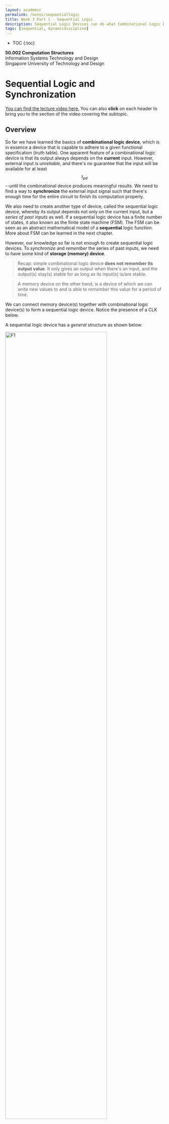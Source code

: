 ```yaml
---
layout: academic
permalink: /notes/sequentiallogic
title: Week 3 Part 1 - Sequential Logic
description: Sequential Logic Devices can do what Combinational Logic Devices can't; to produce output that depends on both past and current input. 
tags: [sequential, dynamicdiscipline]
---
```



* TOC
{:toc}

**50.002 Computation Structures**
<br>
Information Systems Technology and Design
<br>
Singapore University of Technology and Design

# Sequential Logic and Synchronization
[You can find the lecture video here.](https://youtu.be/HlizelEp4Yc) You can also **click** on each header to bring you to the section of the video covering the subtopic. 

## Overview


So far we have learned the basics of **combinational logic device**, which is in essence a device that is capable to adhere to a given functional specification (truth table). One apparent feature of a combinational logic device is that its output always depends on the **current** input.  However, external input is *unreliable*, and there's no guarantee that the input will be available for at least $$t_{pd}$$--until the combinational device produces meaningful results. We need to find a way to **synchronize** the external input signal such that there's enough time for the entire circuit to finish its computation properly. 

We also need to create another type of device, called the sequential logic device, whereby its output depends not only on the current input, but a *series of past inputs* as well.  If a sequential logic device has a finite number of states, it also known as the finite state machine (FSM). The FSM can be seen as an abstract mathematical model of a **sequential** logic function. More about FSM can be learned in the next chapter. 

However, our knowledge so far is not enough to create sequential logic devices. To *synchronize* and *remember* the series of past inputs, we need to have some kind of **storage (memory) device**. 

> Recap: simple combinational logic device **does not remember its output value**. It only gives an output when there's an input, and the output(s) stay(s) stable for as long as its input(s) is/are stable.

> A memory device on the other hand, is a device of which we can *write* new values to and is able to *remember* this value for a period of time.

We can connect memory device(s) together with combinational logic device(s) to form a sequential logic device. Notice the presence of a CLK below. 

A sequential logic device has a *general* structure as shown below:


<img src="https://dl.dropboxusercontent.com/s/7crg33w0e7yg2hn/Q1.png?raw=1"  alt="F1"  width="80%" height = "80%">

  
In the next few sections we will learn how to create this memory device labeled as **Registers** above (or more specifically, it is called *D Flip-Flop*). 

## Storage Device: D-Latch

  
A D Flip-Flop (memory device) is made using another device called a D-latch.  A D-latch can be created using a multiplexer with a **feedback** **loop**,

<img src="https://dl.dropboxusercontent.com/s/612f6bsfepegsbb/Q2.png?raw=1"  alt="Fig2"  width="30%" height = "30%">

>Note: this is **not** the only way to make a D-latch. A simple Google search will present you with some other alternatives.  We just use a multiplexer here to explain the idea easily. 

How it works:
- In practice, G is clock (CLK) signal. It will periodically **switch** between '1's and '0's (valid high voltage and valid low voltage) as shown in the image below:
<img src="https://dl.dropboxusercontent.com/s/1s4wmuj1bsfpmfp/Q3.png?raw=1"  alt="Fig5"  width="70%" height = "70%">

- Q is the output of the latch, and D is the (external) input that's placed at the second input port the latch. 
- Q is fed back as Q', the first input port of the latch. 

- If G is 1, then the input signal on wire D will be "passed" to / reflected at output wire Q, *independent of the signal on wire Q'.* Lets call this the **write mode**. <div class="redborder">The word "pass" through is used from this point onwards in this chapter to easily explain the behavior of the mux, that when G=1, then value at Q always reflects the value at D. However recall from from Week 1 lecture (CMOS) that the signal at Q is actually due to the VDD or GND and D is simply the input at the gate that activates or deactivates the pull-up or pull-down components of the latch.</div> 


-  If G is 0, then output signal on wire Q reflects the signal on wire Q', *independent of input wire D*. Lets call this the **read memory mode**.


How we intend to use the device:

> We supply input voltage (valid low or high) at wire D, and  simultaneously supply valid high voltage at G (or illustrated as Clock port in the figure below). 
>
>Then after some time, we supply valid low voltage at G. Hopefully at Q now we have the value that was supplied at D when G was high *without having to hold D's value(s) as they were*. 
>
>If we put many of these devices in parallel, we can have a fixed N-bit output that is "remembered" by the device without having to always supply these combination of values at the input ports D. We can then use the output of these memory devices as an input to the combinational logic device for at least as long as its $$t_{pd}$$ (to finish computation). *Hopefully, we then don't have to worry about unreliable external input anymore.* 

The figure below illustrates an example of 4-bit input and corresponding 4-bit output. Each of the device drawn as a rectangle (with the ">" symbol at its lower left corner) is called a **Flip-Flop** (see later section).  They are made up of D-latches. 

<img src="https://dl.dropboxusercontent.com/s/ruxrkxm1r6kog88/s1.png?raw=1"  alt="Fig3"  width="60%" height = "60%">

  
 <span style="background-color:yellow">  **Note**: From this point onwards, '1' simply means valid high voltage, and '0' means valid low voltage </span>. 
 
There are **two** problems that arises from using this simple D-latch in our electronic devices without any contract / rules:

1. **Storage of invalid information:** If G changes from `1` to `0` at the ***exact*** moment when D just turned **invalid** from previously being valid, then we might end up storing that  **invalid value of D** when the latch enters memory mode.

2. **Invalid/unstable output due to transition in input:** If the *existing* stable input value in D is flipped, e.g: is changed from '1' to '0' or vice versa,  the value at D will be invalid (*momentarily*) during this *transition*. The voltage value at D can also be invalid (unstable, unreliable) due to any disturbance. 

	This will affect the output at Q if G is 1, because it will pass **all** input from D to the output wire Q, regardless of whether it is a valid or stable input or not (during transition or any disturbance). We end up with potentially unstable/invalid output **half the time.** 

	In practice, this is *not acceptable* because we do not want our electronic devices (e.g: computers) to have invalid output computed (e.g: be unstable, or hang, or freeze) at any point in time, *even when D is transitioning*. We want it to be **robust**, and **reliable** at **all** times. 

	<div class="redbox"> Combinational component within an electronic device requires a certain amount of time ($$t_{pd}$$) to produce meaningful results; and over this time-frame we need to hold its input <strong>stable</strong>, however external input is *unreliable* so theres <strong>no guarantee</strong> that this requirement is fulfilled. </div>

	Therefore, we create another device to using D-latches, and they are called **D Flip-Flop** or more informally a *Register* to **synchronize** external input with the circuit's CLK, and also *switch* between write and memory mode as we intend it to behave.

	A **D Flip-Flop** with a right CLK setup will be able to produce a **valid and stable** output for an entire clock period -- *long enough* for any combinational logic connected downstream to finish its computation ($$t_{pd}$$) and produce meaningful output before the next **output** value is produced. 

We address these problems in the next two sections.

  

## The Dynamic Discipline

  

The *dynamic discipline* is a contract that is made to address the first problem above: the possibility of **storing invalid information** in the memory device. It is imperative to never violate the dynamic discipline to ensure any sequential logic circuits to work properly.

The dynamic discipline states that there are **two timing** **requirements for the input signal supplied at D**, named as $$T_{setup}$$ and $$T_{hold}$$, which lengths are:
1. $$T_{setup}$$ = *approximately* $$2 \times t_{pd}$$  of the components that make up the D-latch.

1. $$T_{hold}$$ =  *approximately* $$t_{pd}$$   of the components that make up the D-latch.

$$T_{setup}$$ is defined as  the minimum amount of time that the voltage on wire D needs to be valid/stable **BEFORE** the **clock edge changes from '1' to '0'** (turning from write mode to memory mode).


$$T_{hold}$$ is defined as the minimum amount of time that the voltage on wire D needs to be valid/stable **AFTER** the **clock edge reaches a valid '0' from a previous '1'**.

As explained in the previous notes,  $$t_{pd}$$ is the propagation delay of the combinational logic devices (components) that make up a D-latch, e.g: a multiplexer, which has a $$t_{pd}$$ value. The multiplexer can be made using a handful NAND gates. To clarify, this $$t_{pd}$$ is the propagation delay of that multiplexer or  components (combinational logic devices) that are used to make up a D-latch.

> Why are the lengths for $$T_{setup}$$ and $$T_{hold}$$ dependent on the the $$t_{pd}$$ of the components that make up the D-latch? 

 > For $$T_{setup}$$, you can figure this out by thinking, **how long** you **should** wait to ensure that the output signal at Q reflects what was supplied at D (requires $$1\times t_{pd}$$), and to ensure that this output at Q maintains this value when CLK at G turns `0` (from Q', requires *another* $$1\times t_{pd}$$). 

> For $$T_{hold}$$, you can figure this out by realising that CLK is an **input** to the D-latch system as well, and the device needs **some time** ($$1\times t_{pd}$$) to realise that it is in memory mode after CLK turns to a valid `0`. Throughout this brief period. of time, the input at D must be held valid/stable. 

## Edge-Triggered D Flip-Flop 

  

To address the second problem : the presence of **unstable/invalid output during transition of input**, we need to create another device called the *Edge-Triggered D Flip Flop* (or shortened as Flip-Flop) by putting two D-Latches in series as shown:

<img src="https://dl.dropboxusercontent.com/s/gtqq3c7i9d6vz3c/Q1.png?raw=1"  alt="Fig6"  width="80%" height = "80%">

At first, each of the two rectangles are the symbol of a regular D-latch. Putting them in series (and ***inverting*** the CLK signal fed to the first latch) results in a Flip-Flop (the rectangular symbol on the right). The difference is that in a Flip-Flop, the CLK input port is represented by the > symbol at its lower left corner. 



We can decribe the structure of a Flip-Flop as follows:

 - The first D-latch that receives the external input D is called the **master** latch, and the second D-latch is called the **slave** latch.
   
 -  There is an **inverter** applied on the G input on the master Flip-Flop, so the master latch receives or "sees" the **inverted**  clock signal.
-  The star ($$\star$$) symbol represents the intermediary output and its not observable outside of the system. 
- The output at the Q port of the slave latch is the observable output of the Flip-Flop.

  
  

**How does a Flip-Flop prevents the presence of invalid/unstable output during transition/disturbance of input at D?**

 
- The observer/user gets output only from the output wire of the **slave** latch's Q port, and the observer/user supplies input only to the **master** latch's D port.

- CLK is a signal that periodically changes from `0` to `1` and vice versa.

- When CLK signal is 0, the G port of **master** latch will receive a `1` (due to the inverter) and the G port of **slave** flip flop will receive a `0` **at the same time.**

	This means that the **master** latch is in "write mode", i.e: it lets signal from its D wire through to its Q port, while the **slave** latch is in "memory mode", i.e: slave's output depends on **its own** memory  Q' and not affected by input on $$\star$$.

- When CLK signal is 1, the G port of **master** latch will receive a `0` due to the inverter and the G wire of **slave** latch will receive a 1.

	This means that the **master** latch is in "memory mode", i.e: master's output depends on its own memory  Q' and is not affected by any value on input port D. Meanwhile, the **slave** latch is on "write mode", i.e: it lets signal from the $$\star$$ wire to be passed through its slave input port D.

- Hence, **only ONE of the two D-Latches is on "write mode" at a time** or equivalently, **only one D-latch is on "memory-mode" at a time.**

- Unlike a single D-latch alone, this Flip-Flop configuration **prevents** a *direct* reflection of the input of the system (supplied by the user) to the output of the system. 


The explanation above is illustrated in terms of **waveforms** below. Take some time to study the waveforms and convince yourselves that they make sense. Note that "Q" here means the overall output of the Flip-Flop, which is signal produced by the Q port of the slave latch. 

<img src="https://dl.dropboxusercontent.com/s/lsovnj1u8s9d95i/ffwaveform.png?raw=1"  width="70%" height = "70%">

 
Notice two further behaviors in the Flip-Flop:


1. Unlike the $$\star$$, the signal at Q is **stable throughout an entire clock period**, and change *only* in the **next** clock period. In comparison, the $$\star$$  is only stable **half the time** when the master latch is at memory mode, but reflects ever-changing D-input signal during write mode. 

2. The edge-triggered flip-flop in this particular configuration, where the master is the one that receives the **inverted** CLK signal produces **new** value at Q (reflects the input at D) at every **rising edge** of the CLK. 

	> It is as if we are able to ***capture*** the instantaneous value of D at each CLK-rise edge, and **reflect**/produce it at Q for that **entire period** of the CLK. 

	You can also make the slave latch to be the one that receives the inverted CLK signal, and the value at Q reflects the input at D at each **falling edge** of the CLK. <span style="background-color:yellow">  Note: The name "edge-triggered" comes from the fact that the **output at port Q**  of the slave **changes** only when the CLK edge changes (in our case, at every rising *edge*). </span>


  
  


## $$t_{pd}$$ and $$t_{cd}$$ of Sequential Logic vs Combinational Logic Devices

In the previous chapter, we learned about the definition $$t_{CD}$$ and $$t_{PD}$$ for combinational logic (CL) devices, and how to compute these values. For **sequential logic (SL) devices**, i.e: circuits with Flip-Flops and CLs combined, these timings mean as follows:
  

1. $$t_{CD}$$ of a Flip-Flop (or sequential logic devices) is the time taken for an **invalid** CLK input (**not input to the sequential logic circuit**),  <span style="background-color:yellow"> as a result of *transition* from '0' to '1'</span>, to produce an **invalid** *final* output of the SL (Sequential Logic) device. 

1. $$t_{PD}$$ of a Flip-Flop (or sequential logic devices) is the time taken for **valid '1'** CLK input (**again, not input to the sequential logic circuit**), to produce a **valid** *final* output of the SL device. 


  
  

Note the **subtle difference** between the $$t_{PD}$$ and $$t_{CD}$$ of a combinational vs a sequential device. 

To summarise:
- In combinational device, there is no input CLK and units with *feedback* paths like the Flip Flops involved. $$t_{PD}$$ of a combinational device is the time measured from the moment a **valid** input is fed to the circuit to the moment it produces a **valid** output of the circuit, and $$t_{CD}$$ is the time measured from the moment an **invalid** input is fed to the circuit to the moment it produces an **invalid** output. 

- However, in SL, our "input" will be the **CLK** and not the "user" input, and in particular only are concerned with the **CLK transition from `0` to `1`**, where the D Flip-Flop "captures" a new input value. 
  

## Flip-Flop Timing Constraint

  

Recall that we learned the *dynamic discipline* that has to be obeyed to ensure that we do not end up storing invalid input signals. In the flip-flop configuration, we **connect** two D-latches together. <span style="background-color:yellow"> Hence the dynamic discipline for the slave latch has to be obeyed by the master latch because the *output* of the master latch is the *input* to the slave latch</span>. 

To obey the dynamic discipline, there exist this **timing constraint** for the Flip-Flop configuration:

$$t_{CD_{master}} > t_{H_{slave}}$$



Reasons:

- Imagine the exact moment when the INV CLK seen by master (latch) changes from `0` to `1`, at the same time, the CLK signal seen by slave (latch)  changes from `1` to `0`. 

- This transition by the CLK is **not immediate** and there is a short time window where the CLK goes from (valid) `1` to invalid value to (valid) `0`. 

- This implies that the master goes into write mode while the slave goes into memory mode *simultaneously*.

- However, the $$\star$$ at the output of the master cannot change *immediately* in order to fulfil the $${t_{H}}$$ requirement of the slave. 
 
- The $$\star$$ has to retain its previous valid value (when the clock was valid) and **cannot immediately** do the following before the $${t_{H}}$$ requirement of the slave is fulfilled:
	- Become invalid due to transition in the CLK value, or
	- Reflect whatever new input is given at D port of the master latch, even though the master latch is at the write mode. 
	
- This means the **contamination** delay of the master latch (time taken on signal on $$\star$$ is be invalid after CLK at G port  becomes invalid) has to be **larger** than the hold time of the slave latch *so that the Flip-Flop system obeys the dynamic discipline.* 

  

## Sequential Logic Device Timing Constraint

  

<div class="orangebox">We can now use a Flip-Flop in our circuit as a 'memory' device that we can put in series, either before or/and after any combinational logic circuit. </div>

**The *dynamic discipline* has to always be obeyed at any part of the sequential logic circuit/device.** 

Due to this, we have **two** timing constraints called **$$t_1$$ and $$t_2$$** that should **always** apply for <span style="background-color:yellow">  **any** path between two (one upstream and one downstream) connecting Flip-Flops </span> (regardless of how many CLs are there in the middle of the two Flip-Flops) in a SL circuit. 

Take into example a very simple combination as shown in the figure below, consisted of two Flip-Flops and one CL device in between. Let's name the Flip-Flop on the left the "upstream" Flip-Flop and the Flip-Flop on the right the "downstream" Flip-Flop: 

<img src="https://dl.dropboxusercontent.com/s/2e6c8of9d5ipw0t/Q11.png?raw=1"  alt="Fig6"  width="70%" height = "70%">

If we were to plot the timing diagram of the CLK, output of R1 ($$Q_{R1}$$), and the output of the CL (CL out), we have the following:
<img src="https://dl.dropboxusercontent.com/s/dxcun9lssktr6rn/Q12.png?raw=1"  alt="Figure4"  width="70%" height = "70%">


From the diagram above, we can define two timing constraints for this particular scenario:
- $$t_1$$ : $$t_{CD} R_1 + t_{CD} CL \geq t_{H} R_2$$
- $$t_2$$ : $$t_{PD} R_1 + t_{PD} CL + t_S R_2 \leq t_{CLK}$$

where $$t_{CLK}$$ is the clock period.  

Explanation:
- The $$t_1$$ constraints ensures that the $$t_H$$ requirement of the downstream register, R2, is fulfilled by the devices thats put upstream (before it), that is CL and R1 in the example above. 
	- When the CLK rises at $$t_i$$, both R1 and R2 are "*capturing*" different values, **simultaneously**. 
	- R1 is receiving *current* input value at $$t_i$$, while R2 is receiving the *computed* old input value that was produced by R1 at $$t_{i-1}$$. 
	- The devices upstream of R2 has to **help** to hold on to this *old*  $$t_{i-1}$$ values for the $$t_H$$ of R2 to be fulfilled before responding to the rising edge of the clock and producing new values. 

- The $$t_2$$ constraints ensures that the clock period is **long enough** for three things to complete:
	- Valid signal to be produced at the output of R1 and 
	- Signal to *propagate* through CL in between, and 
	- Signal to be set-up at the downstream register R2 (for memory mode).
	
- The $$t_1$$ and $$t_2$$ requirements must be fulfilled within **any paths between two connecting DFFs** in a circuit, in order for the overall circuit to obey the dynamic discipline.

We can call the $$t_{PD} CL$$ (propagation delay of the CL) as the time taken to do **actual work** or **logic computation**. 

 <div class="redbox">It should be clear by now why the input to this CL must be stable for at least $$t_{pd}$$ for it to have meaningful output, and how our new circuit with DFFs (obeying dynamic discipline, $$t_1$$, and $$t_2$$ constraint) guarantees this -- something that unreliable external input alone cannot guarantee if it were to be fed directly to the CL units.</div>

The propagation or contamination delays of a Flip-Flop is not considered a logic computation, because unlike combinational logic devices (that can be made to implement functionalities such as addition, subtraction, boolean expressions, etc), a Flip-Flop **does not implement** any other special functionalities except to function as a memory device. 
  

See [this document](https://dl.dropboxusercontent.com/s/gi4r2ea1tdv5x4d/Seq_Logic_Timing_Extras_2020.pdf?dl=1) to know more about timing computations for sequential logic device. 


## Synchronization with Input

  

In any sequential logic circuit we use a **single synchronous clock**, meaning that we use one same clock to any D Flip-Flop in the device. Our timing constraints ensure that the CLs are given valid and stable input long enough for it to produce meaningful output. 

<div class="redborder">However, we still have one small issue: the external input need to obey the dynamic discipline of the <i>first</i> 'upstream' DFF (that directly receives external input) in the circuit.  </div>

In practice, it is **not possible** for any arbitrary input to always be synchronised with the clock, i.e: to obey the $$t_S$$ and $$t_H$$ requirements (of the external input facing 'upstream' DFF) at all times. Recall that dynamic discipline is crucial for any sequential logic circuit to work properly. We are now going to discuss what happens if **dynamic discipline is violated**.

<img src="https://dl.dropboxusercontent.com/s/ucujrzj5imp4xxy/metas.png?raw=1"  alt="Figure10"  width="60%" height = "60%">


Look at the figure above. Let D be the "user" input to the Flip-Flop and OUT be the output "Q" of the Flip-Flop. When one of the timing constraints ($$t_{H}$$ in this case) imposed by the dynamic discipline is violated, we may end up storing the invalid values during read/memory mode. This event of storing invalid value is called the **metastable state**. 



## The Metastable State

  

Due to the existence of a feedback loop in the D-latch as shown,


<img src="https://dl.dropboxusercontent.com/s/8jiw0mlsq8xvzsv/dff.png?raw=1"  alt="Figure4"  width="40%" height = "40%">

..it has a unique property where there exist a point in its voltage characteristics function whereby **Vin = Vout**. 

We can measure and plot $$V_{in}$$ (Q') versus $$V_{out}$$ (Q) in the D-latch, and come up with a VTC plot as follows:

<img src="https://dl.dropboxusercontent.com/s/t4ji250oufvdsun/metastable.png?raw=1"  alt="Figure4"  width="80%" height = "80%">


The red line signifies the feedback constraint, where we have **Q** at $$V_{out}$$ to be equivalent to **Q'** as $$V_{in}$$. **This is the effect of connecting the output of the multiplexer to itself, on the first input port**. 

The green line signifies the VTC of a "closed latch" state, i.e: when the selector bit of the multiplexer receives a '0' as shown in the diagram above. 

Notice that in the closed latch state, the D-latch passes the value from $$V_{in}$$ (Q') as the output at $$V_{out}$$ (Q), and thus we have a shape that resembles that of a buffer. 

There are three solutions formed by the intersections of the red line (feedback constraint) and the green line (VTC of the closed latch), as indicated by the three circles in the figure above: two end points that results in "valid" voltages (either `0` or `1`), and one middle point that is *metastable* (denoted as $$V_m$$).

What is the meaning of these *solutions*? Well, we are indeed creating a device which output is connected back as its input, so we need to know where the system will *tend towards*. 


Let's think about this particular scenario while looking at the VTC plot above:
- If the initial $$V_{in}$$ value is *well* *below* $$V_m$$, then it will produce an even lower $$V_{out}$$. 

- This $$V_{out}$$ becomes a new $$V_{in_2}$$ when the signal traverse the loop for the second time, and produce another even lower $$V_{out_2}$$. 
- Eventually, the value of $$V_{out_N}$$ after certain N loops traversal tends towards the **stable** low indicated by the teal circle on the left. 
- In summary, **during each loop $$i$$, $$V_{out_i}$$ produced is always *less* than $$V_{in_i}$$**, and thus after a few loops, the final value of $$V_{out}$$  tends towards the *teal* point of the left. 
 
	> *The little note at the figure above illustrates this scenario too.* 

Otherwise, if the initial value of $$V_{in}$$ is well above $$V_m$$, then the opposite applies and the final value of $$V_{out}$$ after N loops will tend towards the stable high indicated by the teal circle on the right, since $$V_{out_i}$$ is always greater than $$V_{in_i}$$ at each loop $$i$$.

However, if we have $$V_{in} = V_m$$, then from the graph we can easily see that $$V_{out}$$ will *again* be at equivalent value, at $$V_m$$ in the following loop traversal. This $$V_{out} = V_m$$ will be an input back at $$V_{in}$$ (in the next loop), which will produce $$V_m$$ again *over and over* (perpetually) under ideal, noise-free case. 

Therefore, without the presence of noise or external disturbances, if $$V_in$$ is *exactly* at $$V_m$$ then there is **always** a **chance** that we could *wait* **forever** for it to be able to settle to either a stable values. A small presence of noise will drive $$V_{in}$$ down or up and eventually it *may* settle to a stable value, however this is **not guaranteed in bounded time**. 

The state whereby your SL device is unable to settle to a stable / valid value for unknown period of time is called the metastable state. Obviously we **do not** want this because the output of the device is invalid during this unknown time frame, and therefore rendered *useless*. 

<span style="background-color:yellow"> In summary, **properties** of metastable state are illustrated below:</span>
- It corresponds to an **invalid** logic level -- the switching threshold of a device

- It is an **unstable** equilibrium, a small noise/pertubation may cause it to *accelerate* towards either ends: a stable `0` or `1`... *eventually* (but it might not too).
- Depending on how close $$V_{in}$$ is to $$V_m$$ and presence of noise, it also **may take forever** to settle towards a stable value (unbounded time).
- Every bistable system exhibits **at least one** metastable state.


Hence, the metastable state is an **inevitable** risk of synchronization *because* our active device **always** have a **fixed-point voltage $$V_m$$** such that $$V_{in} = V_m$$ implies $$V_{out} = V_m$$, caused inherently by the feedback loop constraint and the VTC of the multiplexer. 

The **violation of dynamic discipline** may put our feedback loop at some voltage *near* $$V_m$$. The **time taken** for $$V_{out}$$ to eventually settle towards a stable `0` or `1` is **inversely** proportional to current $$\|V_{out} - V_m\|$$, and is *theoretically infinite* for $$V_{out} = V_m$$. 

Since there is **no lower bound** on $$\|V_{out} - V_m\|$$, then there is **no upper bound** for the settling time of eventual $$V_{out}$$ value. 
 
**In other words, we cannot completely avoid the metastable state**. 
> If an SL device enters the metastable state, it *might* eventually settle to a valid zero... or a valid one, but there is no guarantee when this will happen. It may take a second,  or it may take forever to settle. 

<div class="blueborder"> The only thing we can do is to <strong>minimize</strong> the metastable state's probability from happening. We can do that by introducing more <strong>delays</strong> between the first 'upstream' Flip-Flop and the CL devices downstream in the hopes that the signal will somehow settle towards either end before reaching the CL, as illustrated here:<br>
<img src="https://dl.dropboxusercontent.com/s/g5sbabtn9ywwkod/series.png?raw=1"  alt="Figure12"  width="90%" height = "90%"><br>
Note that this comes at the cost of <i>responsiveness</i> of the device. 
</div>
 
## Summary
You may want to watch the post lecture videos here:
* [Part 1: D-Latch](https://youtu.be/TdwV30ORXJY)
* [Part 2: Timing Specifications](https://youtu.be/_qTTgelFAGY)
* [Part 3: D-Flip Flop or Registers](https://youtu.be/X6kxFjAHkSw)
* [Part 4: Synchronisation](https://youtu.be/eK4JCv1oADo)

As stated above, a **sequential** logic device has a *general* structure as shown below:

<img src="https://dl.dropboxusercontent.com/s/7crg33w0e7yg2hn/Q1.png?raw=1"  alt="F1"  width="80%" height = "80%">

During each clock period, it should be able to compute the next value (next state), and output value. The output at any point in time, is always affected by the current state, which is the state computed in the previous clock period / time step. Hence the name **sequential logic** comes from the fact that it is a type of **logic** circuit whose output depends **not only on the present** value of its input signals but on the *sequence of past inputs, (the input history) as well.*


